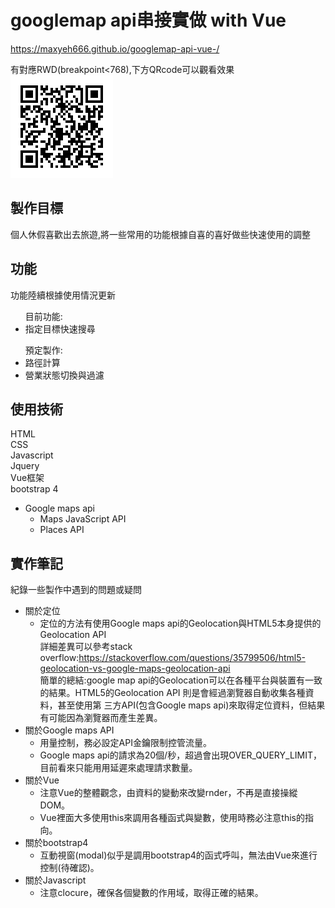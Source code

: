 # googlemap api串接實做 with Vue
https://maxyeh666.github.io/googlemap-api-vue-/  

有對應RWD(breakpoint<768),下方QRcode可以觀看效果  
<img src="https://github.com/maxyeh666/googlemap-api-vue-/blob/master/qrcode.png">

## 製作目標
個人休假喜歡出去旅遊,將一些常用的功能根據自喜的喜好做些快速使用的調整

## 功能
功能陸續根據使用情況更新

<ul>目前功能:
  <li>指定目標快速搜尋
</ul>
<ul>預定製作:
  <li>路徑計算
  <li>營業狀態切換與過濾
</ul>

## 使用技術
HTML  
CSS  
Javascript  
Jquery  
Vue框架  
bootstrap 4  
* Google maps api
  - Maps JavaScript API
  - Places API

## 實作筆記

紀錄一些製作中遇到的問題或疑問

* 關於定位
  - 定位的方法有使用Google maps api的Geolocation與HTML5本身提供的Geolocation API  
  詳細差異可以參考stack overflow:https://stackoverflow.com/questions/35799506/html5-geolocation-vs-google-maps-geolocation-api   
  簡單的總結:google map api的Geolocation可以在各種平台與裝置有一致的結果。HTML5的Geolocation API 則是會經過瀏覽器自動收集各種資料，甚至使用第     三方API(包含Google maps api)來取得定位資料，但結果有可能因為瀏覽器而產生差異。
* 關於Google maps API
  - 用量控制，務必設定API金鑰限制控管流量。
  - Google maps api的請求為20個/秒，超過會出現OVER_QUERY_LIMIT，目前看來只能用用延遲來處理請求數量。
* 關於Vue
  - 注意Vue的整體觀念，由資料的變動來改變rnder，不再是直接操縱DOM。
  - Vue裡面大多使用this來調用各種函式與變數，使用時務必注意this的指向。
* 關於bootstrap4
  - 互動視窗(modal)似乎是調用bootstrap4的函式呼叫，無法由Vue來進行控制(待確認)。
* 關於Javascript
  - 注意clocure，確保各個變數的作用域，取得正確的結果。  
